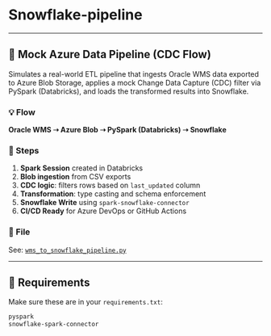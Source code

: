 # Snowflake-pipeline
---

## 🔁 Mock Azure Data Pipeline (CDC Flow)

Simulates a real-world ETL pipeline that ingests Oracle WMS data exported to Azure Blob Storage, applies a mock Change Data Capture (CDC) filter via PySpark (Databricks), and loads the transformed results into Snowflake.

### 💡 Flow

**Oracle WMS ➝ Azure Blob ➝ PySpark (Databricks) ➝ Snowflake**

### 🧱 Steps

1. **Spark Session** created in Databricks
2. **Blob ingestion** from CSV exports
3. **CDC logic**: filters rows based on `last_updated` column
4. **Transformation**: type casting and schema enforcement
5. **Snowflake Write** using `spark-snowflake-connector`
6. **CI/CD Ready** for Azure DevOps or GitHub Actions

### 📄 File
See: [`wms_to_snowflake_pipeline.py`](backend/pipelines/wms_to_snowflake_pipeline.py)

---

## 🧰 Requirements

Make sure these are in your `requirements.txt`:

```txt
pyspark
snowflake-spark-connector
